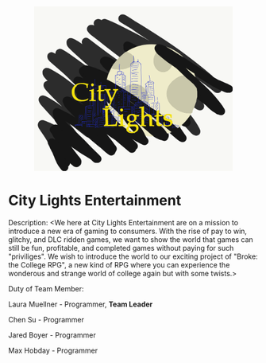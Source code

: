 
<p align="center">
    <img
      alt= citylightslogo.png
      src= citylightslogo.png
      width="400"
    />
</p>

# City Lights Entertainment
Description: <We here at City Lights Entertainment are on a mission to introduce a new era of gaming to consumers. With the rise of pay to win, glitchy, and DLC ridden games, we want to show the world that games can still be fun, profitable, and completed games without paying for such "priviliges". We wish to introduce the world to our exciting project of "Broke: the College RPG", a new kind of RPG where you can experience the wonderous and strange world of college again but with some twists.>


Duty of Team Member:

Laura Muellner    -  Programmer, **Team Leader**

Chen Su           -  Programmer

Jared Boyer       -  Programmer

Max Hobday        -  Programmer


